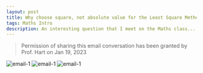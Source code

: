 ```yaml
---
layout: post
title: Why choose square, not absolute value for the Least Square Method and variance ?
tags: Maths Intro
description: An interesting question that I meet on the Maths class... And Prof. Hart provided me very detailed and convincing explanation in the our email conversation about this problem after class... What a memorable and enlightening process of thinking behind that "simple" Maths question!!!
---
```


> Permission of sharing this email conversation has been granted by Prof. Hart on Jan 19, 2023

![email-1](https://thumbs.gfycat.com/FlusteredCriminalAnchovy-size_restricted.gif)
![email-1](https://thumbs.gfycat.com/LavishThriftyHorseshoecrab-size_restricted.gif)
![email-1](https://thumbs.gfycat.com/OrnateOpulentBeardedcollie-size_restricted.gif)

